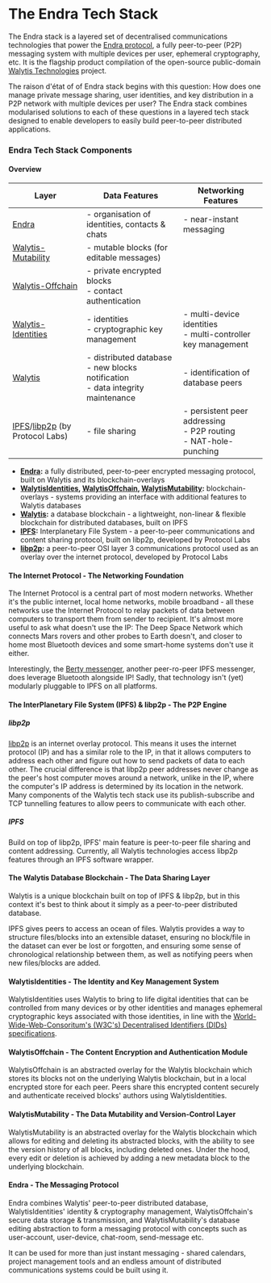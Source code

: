 # The Endra Tech Stack

The Endra stack is a layered set of decentralised communications technologies that power the [Endra protocol](1-IntroToEndra.md), a fully peer-to-peer (P2P) messaging system with multiple devices per user, ephemeral cryptography, etc.
It is the flagship product compilation of the open-source public-domain [Walytis Technologies](../ReadMe.md) project.

The raison d'état of of Endra stack begins with this question: How does one manage private message sharing, user identities, and key distribution in a P2P network with multiple devices per user?
The Endra stack combines modularised solutions to each of these questions in a layered tech stack designed to enable developers to easily build peer-to-peer distributed applications.

### Endra Tech Stack Components
#### Overview

| Layer                                                                     | Data Features                                                                       | Networking Features                                                  |
| ------------------------------------------------------------------------- | ----------------------------------------------------------------------------------- | -------------------------------------------------------------------- |
| [Endra](../Endra/1-IntroToEndra.md)                                       | - organisation of identities, contacts & chats                                      | - near-instant messaging                                             |
| [Walytis-Mutability](../WalytisMutability/1-IntroToWalytisMutability.md)  | - mutable blocks (for editable messages)                                            |                                                                      |
| [Walytis-Offchain](../WalytisOffchain/1-IntroToWalytisOffchain.md)        | - private encrypted blocks<br>- contact authentication                              |                                                                      |
| [Walytis-Identities](../WalytisIdentities/1-IntroToWalytisIdentities.md)  | - identities<br>- cryptographic key management                                      | - multi-device identities<br>- multi-controller key management       |
| [Walytis](../Walytis/Meaning/IntroductionToWalytis.md)                    | - distributed database<br>- new blocks notification<br>- data integrity maintenance | - identification of database peers                                   |
| [IPFS](https://ipfs.tech)/[libp2p](https://libp2p.io/) (by Protocol Labs) | - file sharing                                                                      | - persistent peer addressing<br>- P2P routing<br>- NAT-hole-punching |


- **[Endra](../Endra/1-IntroToEndra.md):** a fully distributed, peer-to-peer encrypted messaging protocol, built on Walytis and its blockchain-overlays
- **[WalytisIdentities](../WalytisIdentities/1-IntroToWalytisIdentities.md), [WalytisOffchain](../WalytisOffchain/1-IntroToWalytisOffchain.md), [WalytisMutability](../WalytisMutability/1-IntroToWalytisMutability.md):** blockchain-overlays - systems providing an interface with additional features to Walytis databases
- **[Walytis](../Walytis/Meaning/IntroductionToWalytis.md):** a database blockchain - a lightweight, non-linear & flexible blockchain for distributed databases, built on IPFS
- **[IPFS](https://ipfs.tech):** Interplanetary File System - a peer-to-peer communications and content sharing protocol, built on libp2p, developed by Protocol Labs
- **[libp2p](https://libp2p.io/):** a peer-to-peer OSI layer 3 communications protocol used as an overlay over the internet protocol, developed by Protocol Labs

#### The Internet Protocol - The Networking Foundation

The Internet Protocol is a central part of most modern networks.
Whether it's the public internet, local home networks, mobile broadband - all these networks use the Internet Protocol to relay packets of data between computers to transport them from sender to recipient.
It's almost more useful to ask what doesn't use the IP: The Deep Space Network which connects Mars rovers and other probes to Earth doesn't, and closer to home most Bluetooth devices and some smart-home systems don't use it either.

Interestingly, the [Berty messenger](https://berty.tech/), another peer-ro-peer IPFS messenger, does leverage Bluetooth alongside IP! Sadly, that technology isn't (yet) modularly pluggable to IPFS on all platforms.

#### The InterPlanetary File System (IPFS) & libp2p - The P2P Engine
##### libp2p
[libp2p](https://libp2p.io/) is an internet overlay protocol.
This means it uses the internet protocol (IP) and has a similar role to the IP, in that it allows computers to address each other and figure out how to send packets of data to each other.
The crucial difference is that libp2p peer addresses never change as the peer's host computer moves around a network, unlike in the IP, where the computer's IP address is determined by its location in the network.
Many components of the Walytis tech stack use its publish-subscribe and TCP tunnelling features to allow peers to communicate with each other.
##### IPFS
Build on top of libp2p, IPFS' main feature is peer-to-peer file sharing and content addressing.
Currently, all Walytis technologies access libp2p features through an IPFS software wrapper.

#### The Walytis Database Blockchain - The Data Sharing Layer

Walytis is a unique blockchain built on top of IPFS & libp2p, but in this context it's best to think about it simply as a peer-to-peer distributed database.

IPFS gives peers to access an ocean of files.
Walytis provides a way to structure files/blocks into an extensible dataset, ensuring no block/file in the dataset can ever be lost or forgotten, and ensuring some sense of chronological relationship between them, as well as notifying peers when new files/blocks are added.

#### WalytisIdentities - The Identity and Key Management System

WalytisIdentities uses Walytis to bring to life digital identities that can be controlled from many devices or by other identities and manages ephemeral cryptographic keys associated with those identities, in line with the [World-Wide-Web-Consoritum's (W3C's) Decentralised Identifiers (DIDs) specifications](https://www.w3.org/TR/did-core/).


#### WalytisOffchain - The Content Encryption and Authentication Module

WalytisOffchain is an abstracted overlay for the Walytis blockchain which stores its blocks not on the underlying Walytis blockchain, but in a local encrypted store for each peer.
Peers share this encrypted content securely and authenticate received blocks' authors using WalytisIdentities.

#### WalytisMutability - The Data Mutability and Version-Control Layer

WalytisMutability is an abstracted overlay for the Walytis blockchain which allows for editing and deleting its abstracted blocks, with the ability to see the version history of all blocks, including deleted ones.
Under the hood, every edit or deletion is achieved by adding a new metadata block to the underlying blockchain.

#### Endra - The Messaging Protocol

Endra combines Walytis' peer-to-peer distributed database, WalytisIdentities' identity & cryptography management, WalytisOffchain's secure data storage & transmission, and WalytisMutability's database editing abstraction to form a messaging protocol with concepts such as user-account, user-device, chat-room, send-message etc.

It can be used for more than just instant messaging - shared calendars, project management tools and an endless amount of distributed communications systems could be built using it.